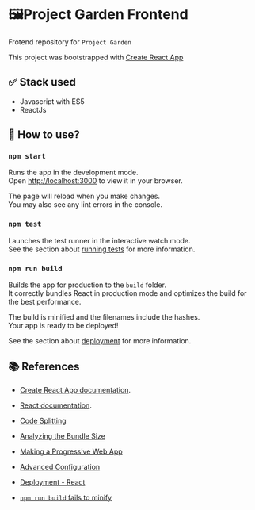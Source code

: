 # 🖼Project Garden Frontend

Frotend repository for `Project Garden`

This project was bootstrapped with [Create React App](https://github.com/facebook/create-react-app)

## ✅ Stack used

* Javascript with ES5
* ReactJs

## 🤔 How to use?

### `npm start`

Runs the app in the development mode.\
Open [http://localhost:3000](http://localhost:3000) to view it in your browser.

The page will reload when you make changes.\
You may also see any lint errors in the console.

### `npm test`

Launches the test runner in the interactive watch mode.\
See the section about [running tests](https://facebook.github.io/create-react-app/docs/running-tests) for more information.

### `npm run build`

Builds the app for production to the `build` folder.\
It correctly bundles React in production mode and optimizes the build for the best performance.

The build is minified and the filenames include the hashes.\
Your app is ready to be deployed!

See the section about [deployment](https://facebook.github.io/create-react-app/docs/deployment) for more information.

## 📚 References

* [Create React App documentation](https://facebook.github.io/create-react-app/docs/getting-started).

* [React documentation](https://reactjs.org/).

* [Code Splitting](https://facebook.github.io/create-react-app/docs/code-splitting)

* [Analyzing the Bundle Size](https://facebook.github.io/create-react-app/docs/analyzing-the-bundle-size)

* [Making a Progressive Web App](https://facebook.github.io/create-react-app/docs/making-a-progressive-web-app)

* [Advanced Configuration](https://facebook.github.io/create-react-app/docs/advanced-configuration)

* [Deployment - React](https://facebook.github.io/create-react-app/docs/deployment)

* [`npm run build` fails to minify](https://facebook.github.io/create-react-app/docs/troubleshooting#npm-run-build-fails-to-minify)
